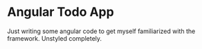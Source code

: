 # Angular Todo App

Just writing some angular code to get myself familiarized with the framework. Unstyled completely.

